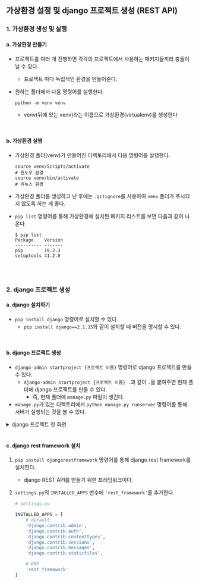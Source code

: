 ## 가상환경 설정 및 django 프로젝트 생성 (REST API)

### 1. 가상환경 생성 및 실행

#### a. 가상환경 만들기

- 프로젝트를 여러 개 진행하면 각각의 프로젝트에서 사용하는 패키지들끼리 충돌이 날 수 있다.

  - 프로젝트 마다 독립적인 환경을 만들어준다.

- 원하는 폴더에서 다음 명령어를 실행한다.

  ```
  python -m venv venv
  ```

  - venv(뒤에 있는 venv)라는 이름으로 가상환경(virtualenv)를 생성한다

<br>

#### b. 가상환경 실행

- 가상환경 폴더(venv)가 만들어진 디렉토리에서 다음 명령어를 실행한다.

  ```
  source venv/Scripts/activate
  # 윈도우 환경
  source venv/bin/activate
  # 리눅스 환경
  ```

- 가상환경 폴더를 생성하고 난 후에는 `.gitignore`를 사용하여 `venv` 폴더가 푸시되지 않도록 하는 게 좋다.

- `pip list` 명령어를 통해 가상환경에 설치된 패키지 리스트를 보면 다음과 같이 나온다.

  ```
  $ pip list
  Package    Version
  ---------- -------
  pip        19.2.3
  setuptools 41.2.0
  ```

<br>

<br>

### 2. django 프로젝트 생성

#### a. django 설치하기

- `pip install django` 명령어로 설치할 수 있다.
  - `pip install django==2.1.15`와 같이 설치할 때 버전을 명시할 수 있다.

<br>

#### b. django 프로젝트 생성

- `django-admin startproject {프로젝트 이름}` 명령어로 django 프로젝트를 만들 수 있다.
  - `django-admin startproject {프로젝트 이름} .`과 같이 `.`을 붙여주면 현재 폴더에 django 프로젝트를 만들 수 있다.
    - 즉, 현재 폴더에 `manage.py` 파일이 생긴다.
- `manage.py`가 있는 디렉토리에서 `python manage.py runserver` 명령어를 통해 서버가 실행되는 것을 볼 수 있다.

<details><summary>django 프로젝트 첫 화면</summary><img src="https://i.ibb.co/yQV6DTq/djangomain.jpg"></details>

<br>

#### c. django rest framework 설치

1. `pip install djangorestframework` 명령어를 통해 django rest framework를 설치한다.

   - django REST API를 만들기 위한 프레임워크이다.

2. `settings.py`의 `INSTALLED_APPS` 변수에 `'rest_framework'`를 추가한다.

   ```python
   # settings.py
   
   INSTALLED_APPS = [
       # default
       'django.contrib.admin',
       'django.contrib.auth',
       'django.contrib.contenttypes',
       'django.contrib.sessions',
       'django.contrib.messages',
       'django.contrib.staticfiles',
   
       # DRF
       'rest_framework'
   ]
   ```